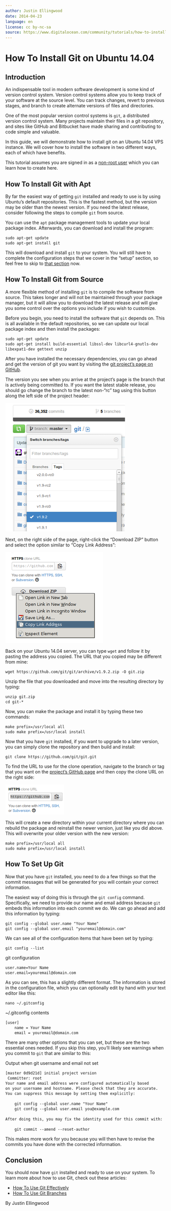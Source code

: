 ```yaml
---
author: Justin Ellingwood
date: 2014-04-23
language: en
license: cc by-nc-sa
source: https://www.digitalocean.com/community/tutorials/how-to-install-git-on-ubuntu-14-04
---
```


# How To Install Git on Ubuntu 14.04

## Introduction

An indispensable tool in modern software development is some kind of version control system. Version control systems allow you to keep track of your software at the source level. You can track changes, revert to previous stages, and branch to create alternate versions of files and directories.

One of the most popular version control systems is `git`, a distributed version control system. Many projects maintain their files in a git repository, and sites like GitHub and Bitbucket have made sharing and contributing to code simple and valuable.

In this guide, we will demonstrate how to install git on an Ubuntu 14.04 VPS instance. We will cover how to install the software in two different ways, each of which have benefits.

This tutorial assumes you are signed in as a [non-root user](https://www.digitalocean.com/community/articles/initial-server-setup-with-ubuntu-14-04) which you can learn how to create here.

## How To Install Git with Apt

By far the easiest way of getting `git` installed and ready to use is by using Ubuntu’s default repositories. This is the fastest method, but the version may be older than the newest version. If you need the latest release, consider following the steps to compile `git` from source.

You can use the `apt` package management tools to update your local package index. Afterwards, you can download and install the program:

    sudo apt-get update
    sudo apt-get install git

This will download and install `git` to your system. You will still have to complete the configuration steps that we cover in the “setup” section, so feel free to skip to [that section](how-to-install-git-on-ubuntu-14-04#how-to-set-up-git) now.

## How To Install Git from Source

A more flexible method of installing `git` is to compile the software from source. This takes longer and will not be maintained through your package manager, but it will allow you to download the latest release and will give you some control over the options you include if you wish to customize.

Before you begin, you need to install the software that `git` depends on. This is all available in the default repositories, so we can update our local package index and then install the packages:

    sudo apt-get update
    sudo apt-get install build-essential libssl-dev libcurl4-gnutls-dev libexpat1-dev gettext unzip

After you have installed the necessary dependencies, you can go ahead and get the version of git you want by visiting the [git project’s page on GitHub](https://github.com/git/git).

The version you see when you arrive at the project’s page is the branch that is actively being committed to. If you want the latest stable release, you should go change the branch to the latest non-“rc” tag using this button along the left side of the project header:

![git change branch](https://raw.githubusercontent.com/opendocs-md/do-tutorials-images/master/img/git_install_1404/change_branch.png)

Next, on the right side of the page, right-click the “Download ZIP” button and select the option similar to “Copy Link Address”:

![git download zip](https://raw.githubusercontent.com/opendocs-md/do-tutorials-images/master/img/git_install_1404/download_zip.png)

Back on your Ubuntu 14.04 server, you can type `wget` and follow it by pasting the address you copied. The URL that you copied may be different from mine:

    wget https://github.com/git/git/archive/v1.9.2.zip -O git.zip

Unzip the file that you downloaded and move into the resulting directory by typing:

    unzip git.zip
    cd git-*

Now, you can make the package and install it by typing these two commands:

    make prefix=/usr/local all
    sudo make prefix=/usr/local install

Now that you have `git` installed, if you want to upgrade to a later version, you can simply clone the repository and then build and install:

    git clone https://github.com/git/git.git

To find the URL to use for the clone operation, navigate to the branch or tag that you want on the [project’s GitHub page](https://github.com/git/git) and then copy the clone URL on the right side:

![git clone URL](https://raw.githubusercontent.com/opendocs-md/do-tutorials-images/master/img/git_install_1404/clone_url.png)

This will create a new directory within your current directory where you can rebuild the package and reinstall the newer version, just like you did above. This will overwrite your older version with the new version:

    make prefix=/usr/local all
    sudo make prefix=/usr/local install

## How To Set Up Git

Now that you have `git` installed, you need to do a few things so that the commit messages that will be generated for you will contain your correct information.

The easiest way of doing this is through the `git config` command. Specifically, we need to provide our name and email address because `git` embeds this information into each commit we do. We can go ahead and add this information by typing:

    git config --global user.name "Your Name"
    git config --global user.email "youremail@domain.com"

We can see all of the configuration items that have been set by typing:

    git config --list

git configuration

    user.name=Your Name
    user.email=youremail@domain.com

As you can see, this has a slightly different format. The information is stored in the configuration file, which you can optionally edit by hand with your text editor like this:

    nano ~/.gitconfig

~/.gitconfig contents

    [user]
        name = Your Name
        email = youremail@domain.com

There are many other options that you can set, but these are the two essential ones needed. If you skip this step, you’ll likely see warnings when you commit to `git` that are similar to this:

Output when git username and email not set

    [master 0d9d21d] initial project version
     Committer: root 
    Your name and email address were configured automatically based
    on your username and hostname. Please check that they are accurate.
    You can suppress this message by setting them explicitly:
    
        git config --global user.name "Your Name"
        git config --global user.email you@example.com
    
    After doing this, you may fix the identity used for this commit with:
    
        git commit --amend --reset-author

This makes more work for you because you will then have to revise the commits you have done with the corrected information.

## Conclusion

You should now have `git` installed and ready to use on your system. To learn more about how to use Git, check out these articles:

- [How To Use Git Effectively](https://www.digitalocean.com/community/articles/how-to-use-git-effectively)
- [How To Use Git Branches](https://www.digitalocean.com/community/articles/how-to-use-git-branches)

By Justin Ellingwood
